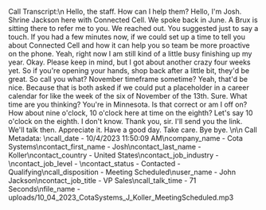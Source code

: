 Call Transcript:\n Hello, the staff. How can I help them? Hello, I'm Josh. Shrine Jackson here with Connected Cell. We spoke back in June. A Brux is sitting there to refer me to you. We reached out. You suggested just to say a touch. If you had a few minutes now, if we could set up a time to tell you about Connected Cell and how it can help you so team be more proactive on the phone. Yeah, right now I am still kind of a little busy finishing up my year. Okay. Please keep in mind, but I got about another crazy four weeks yet. So if you're opening your hands, shop back after a little bit, they'd be great. So call you what? November timeframe sometime? Yeah, that'd be nice. Because that is both asked if we could put a placeholder in a career calendar for like the week of the six of November of the 13th. Sure. What time are you thinking? You're in Minnesota. Is that correct or am I off on? How about nine o'clock, 10 o'clock here at time on the eighth? Let's say 10 o'clock on the eighth. I don't know. Thank you, sir. I'll send you the link. We'll talk then. Appreciate it. Have a good day. Take care. Bye bye. \n\n Call Metadata: \ncall_date - 10/4/2023 11:50:09 AM\ncompany_name - Cota Systems\ncontact_first_name - Josh\ncontact_last_name - Koller\ncontact_country - United States\ncontact_job_industry - \ncontact_job_level - \ncontact_status - Contacted - Qualifying\ncall_disposition - Meeting Scheduled\nuser_name - John Jackson\ncontact_job_title - VP Sales\ncall_talk_time - 71 Seconds\nfile_name - uploads/10_04_2023_CotaSystems_J_Koller_MeetingScheduled.mp3
